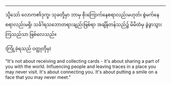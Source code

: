 ----

သို့သော် လောက၏ဒုက္ခ၊ သုခတို့မှာ ဘာမှ စိုးကြောက်နေစရာလည်းမဟုတ်၊ စွဲမက်နေစရာလည်းမရှိ၊ သင်္ခါရသဘောတရားချည်းဖြစ်ရာ အချိန်တန်သည်၌ မိမိထံမှ ခွဲခွာသွားကြသည်သာ ဖြစ်လေသည်။

(ကြုံ့ခဲ့ရသည် ဝတ္ထုတိုမှ) 

"It's not about receiving and collecting cards - it's about sharing a part of you with the world. Influencing people and leaving traces in a place you may never visit. It's about connecting you. It's about putting a smile on a face that you may never meet."
